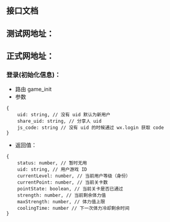 ## 接口文档

## 测试网地址：
## 正式网地址：

### 登录(初始化信息)：
  * 路由 game_init
  * 参数

```
{
    uid: string, // 没有 uid 默认为新用户
    share_uid: string, // 分享人 uid
    js_code: string // 没有 uid 的时候通过 wx.login 获取 code
}
```

  * 返回值：

```
{
    status: number, // 暂时无用
    uid: string, // 用户游戏 ID
    currentLevel: number, // 当前用户等级（身份）
    currentPoint: number, // 当前关卡数
    pointState: boolean, // 当前关卡是否已通过
    strength: number, // 当前剩余体力值
    maxStrength: number, // 体力值上限
    coolingTime: number // 下一次体力冷却剩余时间
}
```
